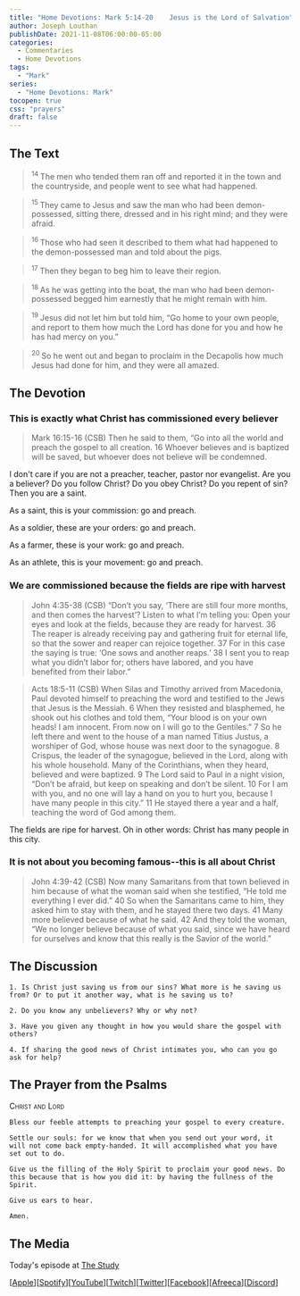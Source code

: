```yaml
---
title: "Home Devotions: Mark 5:14-20	Jesus is the Lord of Salvation"
author: Joseph Louthan
publishDate: 2021-11-08T06:00:00-05:00
categories:
  - Commentaries
  - Home Devotions
tags:
  - "Mark"
series:
  - "Home Devotions: Mark"
tocopen: true
css: "prayers"
draft: false
---
```

## The Text

><sup> 14 </sup> The men who tended them ran off and reported it in the town and the countryside, and people went to see what had happened. 

><sup> 15 </sup> They came to Jesus and saw the man who had been demon-possessed, sitting there, dressed and in his right mind; and they were afraid. 

><sup> 16 </sup> Those who had seen it described to them what had happened to the demon-possessed man and told about the pigs. 

><sup> 17 </sup> Then they began to beg him to leave their region. 

><sup> 18 </sup> As he was getting into the boat, the man who had been demon-possessed begged him earnestly that he might remain with him. 

><sup> 19 </sup> Jesus did not let him but told him, “Go home to your own people, and report to them how much the Lord has done for you and how he has had mercy on you.” 

><sup> 20 </sup> So he went out and began to proclaim in the Decapolis how much Jesus had done for him, and they were all amazed. 

## The Devotion

### This is exactly what Christ has commissioned every believer

>Mark 16:15-16 (CSB) Then he said to them, “Go into all the world and preach the gospel to all creation. 16 Whoever believes and is baptized will be saved, but whoever does not believe will be condemned.

I don't care if you are not a preacher, teacher, pastor nor evangelist. Are you a believer? Do you follow Christ? Do you obey Christ? Do you repent of sin? Then you are a saint.

As a saint, this is your commission: go and preach.

As a soldier, these are your orders: go and preach.

As a farmer, these is your work: go and preach.

As an athlete, this is your movement: go and preach.

### We are commissioned because the fields are ripe with harvest

>John 4:35-38 (CSB) “Don’t you say, ‘There are still four more months, and then comes the harvest’? Listen to what I’m telling you: Open your eyes and look at the fields, because they are ready for harvest. 36 The reaper is already receiving pay and gathering fruit for eternal life, so that the sower and reaper can rejoice together. 37 For in this case the saying is true: ‘One sows and another reaps.’ 38 I sent you to reap what you didn’t labor for; others have labored, and you have benefited from their labor.”

>Acts 18:5-11 (CSB) When Silas and Timothy arrived from Macedonia, Paul devoted himself to preaching the word and testified to the Jews that Jesus is the Messiah. 6 When they resisted and blasphemed, he shook out his clothes and told them, “Your blood is on your own heads! I am innocent. From now on I will go to the Gentiles.” 7 So he left there and went to the house of a man named Titius Justus, a worshiper of God, whose house was next door to the synagogue. 8 Crispus, the leader of the synagogue, believed in the Lord, along with his whole household. Many of the Corinthians, when they heard, believed and were baptized. 9 The Lord said to Paul in a night vision, “Don’t be afraid, but keep on speaking and don’t be silent. 10 For I am with you, and no one will lay a hand on you to hurt you, because I have many people in this city.” 11 He stayed there a year and a half, teaching the word of God among them.

The fields are ripe for harvest. Oh in other words: Christ has many people in this city.

### It is not about you becoming famous--this is all about Christ

>John 4:39-42 (CSB) Now many Samaritans from that town believed in him because of what the woman said when she testified, “He told me everything I ever did.” 40 So when the Samaritans came to him, they asked him to stay with them, and he stayed there two days. 41 Many more believed because of what he said. 42 And they told the woman, “We no longer believe because of what you said, since we have heard for ourselves and know that this really is the Savior of the world.”

## The Discussion

```text
1. Is Christ just saving us from our sins? What more is he saving us from? Or to put it another way, what is he saving us to?
```

```text
2. Do you know any unbelievers? Why or why not?
```

```text
3. Have you given any thought in how you would share the gospel with others?
```

```text
4. If sharing the good news of Christ intimates you, who can you go ask for help?
```

## The Prayer from the Psalms

>

<div style='font-variant: small-caps;'>
Christ and Lord
</div>

```text
Bless our feeble attempts to preaching your gospel to every creature.

Settle our souls: for we know that when you send out your word, it will not come back empty-handed. It will accomplished what you have set out to do.

Give us the filling of the Holy Spirit to proclaim your good news. Do this because that is how you did it: by having the fullness of the Spirit.

Give us ears to hear.

Amen.
```

<div style="page-break-after: always;"></div>

## The Media

Today's episode at [The Study](http://study.theologic.us/podcast/home-devotions-mark-514-20-jesus-is-the-lord-of-salvation)

\[[Apple](https://podcasts.apple.com/us/podcast/the-study/id1557102127)\]\[[Spotify](https://open.spotify.com/show/0Xs5qsNvWePyRqcmtOTPkR)\]\[[YouTube](http://youtube.theologic.us)\]\[[Twitch](http://twitch.theologic.us)\]\[[Twitter](https://twitter.com/theologic_us)\]\[[Facebook](https://www.facebook.com/groups/462231051477464)\]\[[Afreeca](https://bj.afreecatv.com/theologicus)\]\[[Discord](http://discord.theologic.us)\]
